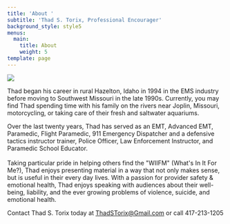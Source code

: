 ```yaml
---
title: 'About '
subtitle: 'Thad S. Torix, Professional Encourager'
background_style: style5
menus:
  main:
    title: About
    weight: 5
template: page
---
```

![](/images/thadncourt.png)

Thad began his career in rural Hazelton, Idaho in 1994 in the EMS industry before moving to Southwest Missouri in the late 1990s.  Currently, you may find Thad spending time with his family on the rivers near Joplin, Missouri, motorcycling, or taking care of their fresh and saltwater aquariums.

Over the last twenty years, Thad has served as an EMT, Advanced EMT, Paramedic, Flight Paramedic, 911 Emergency Dispatcher and a defensive tactics instructor trainer, Police Officer, Law Enforcement Instructor, and Paramedic School Educator.  \
\
Taking particular pride in helping others find the "WIIFM" (What's In It For Me?), Thad enjoys presenting material in a way that not only makes sense, but is useful in their every day lives. With a passion for provider safety & emotional health, Thad enjoys speaking with audiences about their well-being, liability, and the ever growing problems of violence, suicide, and emotional health.  

Contact Thad S. Torix today at [ThadSTorix@Gmail.com](mailto:thadstorix@gmail.com) or call 417-213-1205
